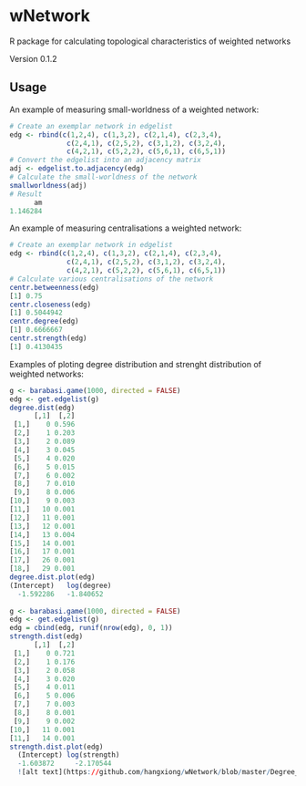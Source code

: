 # wNetwork
R package for calculating topological characteristics of weighted networks

Version 0.1.2

## Usage

An example of measuring small-worldness of a weighted network:
```R
# Create an exemplar network in edgelist
edg <- rbind(c(1,2,4), c(1,3,2), c(2,1,4), c(2,3,4), 
              c(2,4,1), c(2,5,2), c(3,1,2), c(3,2,4), 
              c(4,2,1), c(5,2,2), c(5,6,1), c(6,5,1))
# Convert the edgelist into an adjacency matrix
adj <- edgelist.to.adjacency(edg)
# Calculate the small-worldness of the network
smallworldness(adj)
# Result
      am 
1.146284 
```

An example of measuring centralisations a weighted network:
```R
# Create an exemplar network in edgelist
edg <- rbind(c(1,2,4), c(1,3,2), c(2,1,4), c(2,3,4), 
              c(2,4,1), c(2,5,2), c(3,1,2), c(3,2,4), 
              c(4,2,1), c(5,2,2), c(5,6,1), c(6,5,1))
# Calculate various centralisations of the network
centr.betweenness(edg)
[1] 0.75
centr.closeness(edg)
[1] 0.5044942
centr.degree(edg)
[1] 0.6666667
centr.strength(edg)
[1] 0.4130435
```
Examples of ploting degree distribution and strenght distribution of weighted networks:
```R
g <- barabasi.game(1000, directed = FALSE)
edg <- get.edgelist(g)
degree.dist(edg)
      [,1]  [,2]
 [1,]    0 0.596
 [2,]    1 0.203
 [3,]    2 0.089
 [4,]    3 0.045
 [5,]    4 0.020
 [6,]    5 0.015
 [7,]    6 0.002
 [8,]    7 0.010
 [9,]    8 0.006
[10,]    9 0.003
[11,]   10 0.001
[12,]   11 0.001
[13,]   12 0.001
[14,]   13 0.004
[15,]   14 0.001
[16,]   17 0.001
[17,]   26 0.001
[18,]   29 0.001
degree.dist.plot(edg)
(Intercept)   log(degree) 
  -1.592286   -1.840652 
  
g <- barabasi.game(1000, directed = FALSE)
edg <- get.edgelist(g)
edg = cbind(edg, runif(nrow(edg), 0, 1))
strength.dist(edg)
      [,1]  [,2]
 [1,]    0 0.721
 [2,]    1 0.176
 [3,]    2 0.058
 [4,]    3 0.020
 [5,]    4 0.011
 [6,]    5 0.006
 [7,]    7 0.003
 [8,]    8 0.001
 [9,]    9 0.002
[10,]   11 0.001
[11,]   14 0.001
strength.dist.plot(edg)
  (Intercept) log(strength) 
  -1.603872     -2.170544 
  ![alt text](https://github.com/hangxiong/wNetwork/blob/master/Degree_Distribution.png "Strength Distribution")
```
